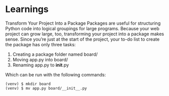 # Learnings

Transform Your Project Into a Package
Packages are useful for structuring Python code into logical groupings for large programs. Because your web project can grow large, too, transforming your project into a package makes sense. Since you’re just at the start of the project, your to-do list to create the package has only three tasks:

1. Creating a package folder named board/
2. Moving app.py into board/
2. Renaming app.py to __init__.py

Which can be run with the following commands:
```
(venv) $ mkdir board
(venv) $ mv app.py board/__init__.py
```